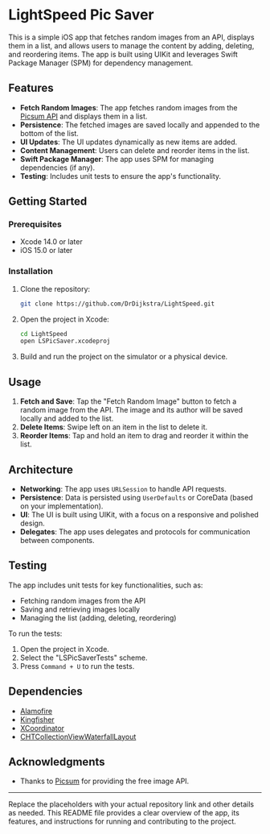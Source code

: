 # LightSpeed Pic Saver

This is a simple iOS app that fetches random images from an API, displays them in a list, and allows users to manage the content by adding, deleting, and reordering items. The app is built using UIKit and leverages Swift Package Manager (SPM) for dependency management.

## Features

- **Fetch Random Images**: The app fetches random images from the [Picsum API](https://picsum.photos/v2/list) and displays them in a list.
- **Persistence**: The fetched images are saved locally and appended to the bottom of the list.
- **UI Updates**: The UI updates dynamically as new items are added.
- **Content Management**: Users can delete and reorder items in the list.
- **Swift Package Manager**: The app uses SPM for managing dependencies (if any).
- **Testing**: Includes unit tests to ensure the app's functionality.

## Getting Started

### Prerequisites

- Xcode 14.0 or later
- iOS 15.0 or later

### Installation

1. Clone the repository:
   ```bash
   git clone https://github.com/DrDijkstra/LightSpeed.git
   ```
2. Open the project in Xcode:
   ```bash
   cd LightSpeed
   open LSPicSaver.xcodeproj
   ```
3. Build and run the project on the simulator or a physical device.

## Usage

1. **Fetch and Save**: Tap the "Fetch Random Image" button to fetch a random image from the API. The image and its author will be saved locally and added to the list.
2. **Delete Items**: Swipe left on an item in the list to delete it.
3. **Reorder Items**: Tap and hold an item to drag and reorder it within the list.

## Architecture

- **Networking**: The app uses `URLSession` to handle API requests.
- **Persistence**: Data is persisted using `UserDefaults` or CoreData (based on your implementation).
- **UI**: The UI is built using UIKit, with a focus on a responsive and polished design.
- **Delegates**: The app uses delegates and protocols for communication between components.

## Testing

The app includes unit tests for key functionalities, such as:

- Fetching random images from the API
- Saving and retrieving images locally
- Managing the list (adding, deleting, reordering)

To run the tests:

1. Open the project in Xcode.
2. Select the "LSPicSaverTests" scheme.
3. Press `Command + U` to run the tests.

## Dependencies

- [Alamofire](https://github.com/Alamofire/Alamofire) 
- [Kingfisher](https://github.com/onevcat/Kingfisher) 
- [XCoordinator](https://github.com/quickbirdstudios/XCoordinator) 
- [CHTCollectionViewWaterfallLayout](https://github.com/chiahsien/CHTCollectionViewWaterfallLayout)


## Acknowledgments

- Thanks to [Picsum](https://picsum.photos) for providing the free image API.

---

Replace the placeholders with your actual repository link and other details as needed. This README file provides a clear overview of the app, its features, and instructions for running and contributing to the project.

